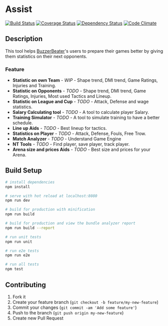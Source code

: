 # Assist

[![Build Status](https://travis-ci.org/sedobrengocce/Assist.svg?branch=master)](https://travis-ci.org/sedobrengocce/Assist)
[![Coverage Status](https://coveralls.io/repos/github/sedobrengocce/Assist/badge.svg?branch=master)](https://coveralls.io/github/sedobrengocce/Assist?branch=master)
[![Dependency Status](https://beta.gemnasium.com/badges/github.com/sedobrengocce/Assist.svg)](https://beta.gemnasium.com/projects/github.com/sedobrengocce/Assist)
[![Code Climate](https://codeclimate.com/github/sedobrengocce/Assist.svg)](https://codeclimate.com/github/sedobrengocce/Assist)

## Description

This tool helps <a href="https://www.buzzerbeater.com" target="_blank">BuzzerBeater</a>'s users to prepare their games better by giving them statistics on their next opponents. 

### Feature
* **Statistic on own Team** - *WIP* - Shape trend, DMI trend, Game Ratings, Injuries and Training.
* **Statistic on Opponents** - *TODO* - Shape trend, DMI trend, Game Ratings, Injuries, Most used Tactics and Lineup.
* **Statistic on League and Cup** - *TODO* - Attack, Defense and wage statistics.
* **Salary Calculating tool** - *TODO* - A tool to calculate player Salary.
* **Training Simulator** - *TODO* - A tool to simulate training to have a better schedule.
* **Line up Aids** - *TODO* - Best lineup for tactics.
* **Statistics on Player** - *TODO* - Attack, Defense, Fouls, Free Trow.
* **Match Analyzer** - *TODO* - Understand Game Engine
* **NT Tools** - *TODO* - Find player, save player, track player.
* **Arena size and prices Aids** - *TODO* - Best size and prices for your Arena.

## Build Setup

``` bash
# install dependencies
npm install

# serve with hot reload at localhost:8080
npm run dev

# build for production with minification
npm run build

# build for production and view the bundle analyzer report
npm run build --report

# run unit tests
npm run unit

# run e2e tests
npm run e2e

# run all tests
npm test
```

## Contributing

1. Fork it
2. Create your feature branch (`git checkout -b feature/my-new-feature`)
3. Commit your changes (`git commit -am 'Add some feature'`)
4. Push to the branch (`git push origin my-new-feature`)
5. Create new Pull Request